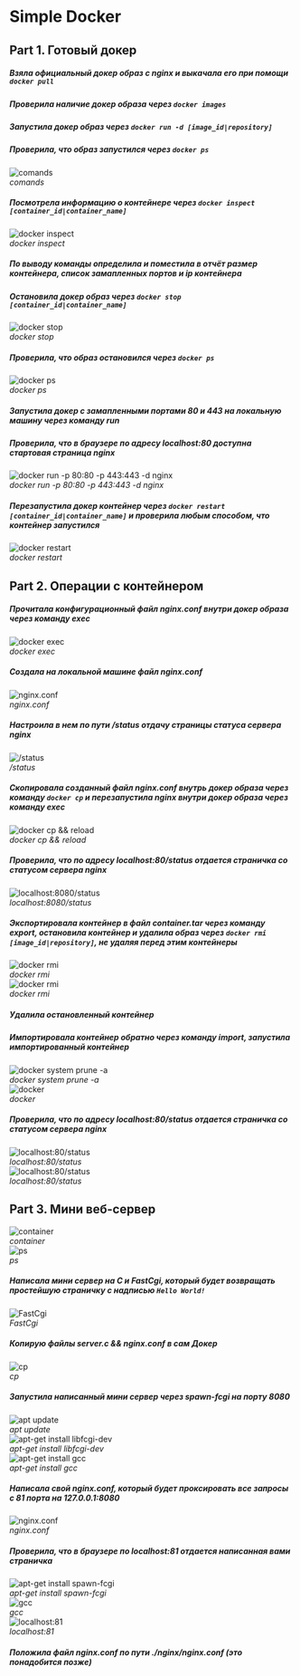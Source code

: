 # Simple Docker

## Part 1. Готовый докер

##### Взяла официальный докер образ с **nginx** и выкачала его при помощи `docker pull`
##### Проверила наличие докер образа через `docker images`
##### Запустила докер образ через `docker run -d [image_id|repository]`
##### Проверила, что образ запустился через `docker ps`
![comands](screen/1.png)<br>*comands*<br>


##### Посмотрела информацию о контейнере через `docker inspect [container_id|container_name]`
![docker inspect](screen/1.1.png)<br>*docker inspect*<br>

##### По выводу команды определила и поместила в отчёт размер контейнера, список замапленных портов и ip контейнера

##### Остановила докер образ через `docker stop [container_id|container_name]`
![docker stop](screen/1.2.png)<br>*docker stop*<br>

##### Проверила, что образ остановился через `docker ps`
![docker ps](screen/1.3.png)<br>*docker ps*<br>

##### Запустила докер с замапленными портами 80 и 443 на локальную машину через команду *run*
##### Проверила, что в браузере по адресу *localhost:80* доступна стартовая страница **nginx**
![docker run -p 80:80 -p 443:443 -d nginx](screen/1.4.png)<br>*docker run -p 80:80 -p 443:443 -d nginx*<br>

##### Перезапустила докер контейнер через `docker restart [container_id|container_name]` и проверила любым способом, что контейнер запустился
![docker restart](screen/1.5.png)<br>*docker restart*<br>

## Part 2. Операции с контейнером

##### Прочитала конфигурационный файл *nginx.conf* внутри докер образа через команду *exec*
![docker exec](screen/2.png)<br>*docker exec*<br>

##### Создала на локальной машине файл *nginx.conf*
![nginx.conf](screen/2.1.png)<br>*nginx.conf*<br>

##### Настроила в нем по пути */status* отдачу страницы статуса сервера **nginx**
![/status](screen/2.2.png)<br>*/status*<br>

##### Скопировала созданный файл *nginx.conf* внутрь докер образа через команду `docker cp` и перезапустила **nginx** внутри докер образа через команду *exec*
![docker cp && reload](screen/2.3.png)<br>*docker cp && reload*<br>

##### Проверила, что по адресу *localhost:80/status* отдается страничка со статусом сервера **nginx**
![localhost:8080/status](screen/2.4.png)<br>*localhost:8080/status*<br>

##### Экспортировала контейнер в файл *container.tar* через команду *export*, остановила контейнер и удалила образ через `docker rmi [image_id|repository]`, не удаляя перед этим контейнеры
![docker rmi](screen/2.5.png)<br>*docker rmi*<br>
![docker rmi](screen/2.6.png)<br>*docker rmi*<br>


##### Удалила остановленный контейнер
##### Импортировала контейнер обратно через команду *import*, запустила импортированный контейнер
![docker system prune -a](screen/2.7.png)<br>*docker system prune -a*<br>
![docker](screen/2.8.png)<br>*docker*<br>

##### Проверила, что по адресу *localhost:80/status* отдается страничка со статусом сервера **nginx**
![localhost:80/status](screen/2.9.png)<br>*localhost:80/status*<br>
![localhost:80/status](screen/2.10.png)<br>*localhost:80/status*<br>

## Part 3. Мини веб-сервер

![container](screen/3.png)<br>*container*<br>
![ps](screen/3.0.png)<br>*ps*<br>

##### Написала мини сервер на **C** и **FastCgi**, который будет возвращать простейшую страничку с надписью `Hello World!`
![FastCgi](screen/3.01.png)<br>*FastCgi*<br>

##### Копирую файлы **server.c** && **nginx.conf** в сам Докер
![cp](screen/3.2.png)<br>*cp*<br>

##### Запустила написанный мини сервер через *spawn-fcgi* на порту 8080
![apt update](screen/3.3.png)<br>*apt update*<br>
![apt-get install libfcgi-dev](screen/3.4.png)<br>*apt-get install libfcgi-dev*<br>
![apt-get install gcc](screen/3.5.png)<br>*apt-get install gcc*<br>

##### Написала свой *nginx.conf*, который будет проксировать все запросы с 81 порта на *127.0.0.1:8080*
![nginx.conf](screen/3.6.png)<br>*nginx.conf*<br>


##### Проверила, что в браузере по *localhost:81* отдается написанная вами страничка
![apt-get install spawn-fcgi](screen/3.7.png)<br>*apt-get install spawn-fcgi*<br>
![gcc](screen/3.8.png)<br>*gcc*<br>
![localhost:81](screen/3.9.png)<br>*localhost:81*<br>

##### Положила файл *nginx.conf* по пути *./nginx/nginx.conf* (это понадобится позже)